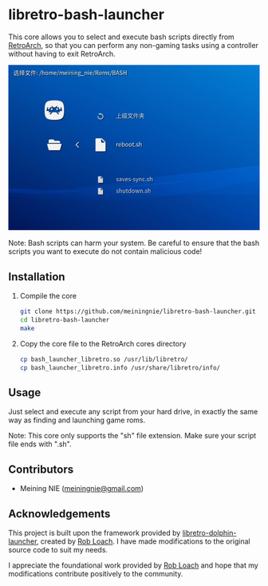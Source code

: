 # libretro-bash-launcher

This core allows you to select and execute bash scripts directly from [RetroArch](http://www.libretro.com/), so that you can perform any non-gaming tasks using a controller without having to exit RetroArch.

![Bash Launcher Screenshot](screenshot.jpg)

Note: Bash scripts can harm your system. Be careful to ensure that the bash scripts you want to execute do not contain malicious code!


## Installation

1. Compile the core
    ``` bash
    git clone https://github.com/meiningnie/libretro-bash-launcher.git
    cd libretro-bash-launcher
    make
    ```

2. Copy the core file to the RetroArch cores directory
    ``` bash
    cp bash_launcher_libretro.so /usr/lib/libretro/
    cp bash_launcher_libretro.info /usr/share/libretro/info/
    ```


## Usage

Just select and execute any script from your hard drive, in exactly the same way as finding and launching game roms.

Note: This core only supports the "sh" file extension. Make sure your script file ends with ".sh".


## Contributors

- Meining NIE (meiningnie@gmail.com)


## Acknowledgements

This project is built upon the framework provided by [libretro-dolphin-launcher](https://github.com/RobLoach/libretro-dolphin-launcher.git), created by [Rob Loach](http://github.com/robloach). I have made modifications to the original source code to suit my needs.

I appreciate the foundational work provided by [Rob Loach](http://github.com/robloach) and hope that my modifications contribute positively to the community.
